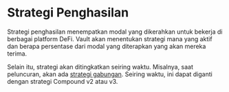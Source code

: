 # Strategi Penghasilan

Strategi penghasilan menempatkan modal yang dikerahkan untuk bekerja di berbagai platform DeFi. Vault akan menentukan strategi mana yang aktif dan berapa persentase dari modal yang diterapkan yang akan mereka terima.

Selain itu, strategi akan ditingkatkan seiring waktu. Misalnya, saat peluncuran, akan ada [strategi gabungan](../supported-strategies/compound.md). Seiring waktu, ini dapat diganti dengan strategi Compound v2 atau v3.

